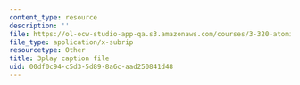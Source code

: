 ```yaml
---
content_type: resource
description: ''
file: https://ol-ocw-studio-app-qa.s3.amazonaws.com/courses/3-320-atomistic-computer-modeling-of-materials-sma-5107-spring-2005/00df0c94c5d35d898a6caad250841d48_yYAHcATzuno.vtt
file_type: application/x-subrip
resourcetype: Other
title: 3play caption file
uid: 00df0c94-c5d3-5d89-8a6c-aad250841d48
---
```

